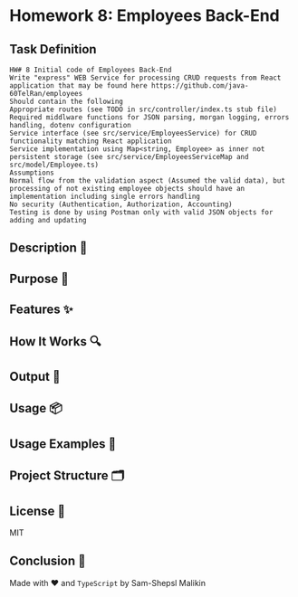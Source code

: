 # Homework 8: Employees Back-End

## Task Definition

```
HW# 8 Initial code of Employees Back-End
Write "express" WEB Service for processing CRUD requests from React application that may be found here https://github.com/java-60TelRan/employees
Should contain the following
Appropriate routes (see TODO in src/controller/index.ts stub file)
Required middlware functions for JSON parsing, morgan logging, errors handling, dotenv configuration
Service interface (see src/service/EmployeesService) for CRUD functionality matching React application
Service implementation using Map<string, Employee> as inner not persistent storage (see src/service/EmployeesServiceMap and src/model/Employee.ts)
Assumptions
Normal flow from the validation aspect (Assumed the valid data), but processing of not existing employee objects should have an implementation including single errors handling
No security (Authentication, Authorization, Accounting)
Testing is done by using Postman only with valid JSON objects for adding and updating
```

## Description 📝

## Purpose 🎯

## Features ✨

## How It Works 🔍

## Output 📜

## Usage 📦

## Usage Examples 🚀

## Project Structure 🗂

## License 📄

MIT

## Conclusion 🧮

Made with ❤️ and `TypeScript` by Sam-Shepsl Malikin
